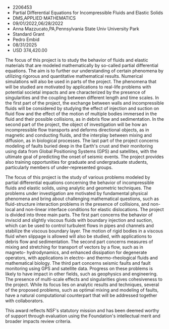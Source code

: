 
* 2206453
* Partial Differential Equations for Incompressible Fluids and Elastic Solids
* DMS,APPLIED MATHEMATICS
* 09/01/2022,06/28/2022
* Anna Mazzucato,PA,Pennsylvania State Univ University Park
* Standard Grant
* Pedro Embid
* 08/31/2025
* USD 374,420.00

The focus of this project is to study the behavior of fluids and elastic
materials that are modeled mathematically by so-called partial differential
equations. The aim is to further our understanding of certain phenomena by
utilizing rigorous and quantitative mathematical results. Numerical simulations
will also be used in parts of the project. The phenomena that will be studied
are motivated by applications to real-life problems with potential societal
impacts and are characterized by the presence of singularities and the coupling
between different length and time scales. In the first part of the project, the
exchange between walls and incompressible fluids will be considered by studying
the effect of injection and suction on fluid flow and the effect of the motion
of multiple bodies immersed in the fluid and their possible collisions, as in
debris flow and sedimentation. In the second part of the project, the object of
investigation will be how an incompressible flow transports and deforms
directional objects, as in magnetic and conducting fluids, and the interplay
between mixing and diffusion, as in biological processes. The last part of the
project concerns modeling of faults buried deep in the Earth's crust and their
monitoring using data from Global Positioning Systems (GPS) and satellites, with
the ultimate goal of predicting the onset of seismic events. The project
provides also training opportunities for graduate and undergraduate students,
particularly members of under-represented groups.

The focus of this project is the study of various problems modeled by partial
differential equations concerning the behavior of incompressible fluids and
elastic solids, using analytic and geometric techniques. The problems under
investigation are motivated by fundamental physical phenomena and bring about
challenging mathematical questions, such as fluid-structure interaction problems
in the presence of collisions, and non-local and non-linear interface conditions
for elastic dislocations. The project is divided into three main parts. The
first part concerns the behavior of inviscid and slightly viscous fluids with
boundary injection and suction, which can be used to control turbulent flows in
pipes and channels and stabilize the viscous boundary layer. The motion of rigid
bodies in a viscous fluid when slippage is allowed will also be studied, with
applications to debris flow and sedimentation. The second part concerns measures
of mixing and stretching for transport of vectors by a flow, such as in magneto-
hydrodynamics, and enhanced dissipation for degenerate operators, with
applications in electro- and thermo-rheological fluids and mathematical biology.
The third part concerns seismic faults and fault monitoring using GPS and
satellite data. Progress on these problems is likely to have impact in other
fields, such as geophysics and engineering. The presence of multi-scale effects
and singularities gives cohesiveness to the project. While its focus lies on
analytic results and techniques, several of the proposed problems, such as
optimal mixing and modeling of faults, have a natural computational counterpart
that will be addressed together with collaborators.

This award reflects NSF's statutory mission and has been deemed worthy of
support through evaluation using the Foundation's intellectual merit and broader
impacts review criteria.
